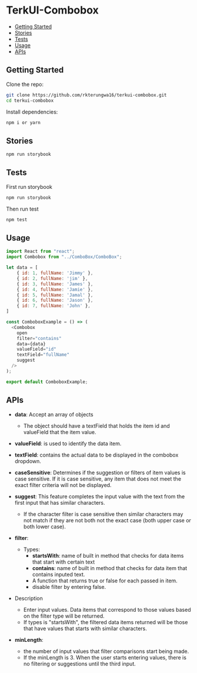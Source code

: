 # TerkUI-Combobox

- [Getting Started](#getting&nbsp;started)
- [Stories](#stories)
- [Tests](#tests)
- [Usage](#usage)
- [APIs](#apis)

## Getting Started

Clone the repo:

```bash
git clone https://github.com/rkterungwa16/terkui-combobox.git
cd terkui-combobox
```

Install dependencies:
```bash
npm i or yarn
```

## Stories

```bash
npm run storybook
```

## Tests

First run storybook
```bash
npm run storybook
```

Then run test
```bash
npm test
```

## Usage

```js
import React from "react";
import Combobox from "../ComboBox/ComboBox";

let data = [
    { id: 1, fullName: 'Jimmy' },
    { id: 2, fullName: 'jim' },
    { id: 3, fullName: 'James' },
    { id: 4, fullName: 'Jamie' },
    { id: 5, fullName: 'Jamal' },
    { id: 6, fullName: 'Jason' },
    { id: 7, fullName: 'John' },
]

const ComboboxExample = () => (
  <Combobox
    open
    filter="contains"
    data={data}
    valueField="id"
    textField="fullName"
    suggest
  />
);

export default ComboboxExample;
```

## APIs
- **data**: Accept an array of objects
  - The object should have a textField that holds the item id and valueField that the item value.

- **valueField**: is used to identify the data item.

- **textField**: contains the actual data to be displayed in the combobox dropdown.

- **caseSensitive**: Determines if the suggestion or filters of item values is case sensitive. If it is case sensitive, any item that does not meet the exact filter criteria will not be displayed.

- **suggest**: This feature completes the input value with the text from the first input that has similar characters.
  - If the character filter is case sensitive then similar characters may not match if they are not both not the exact case (both upper case or both lower case).

- **filter**:
  - Types:
    - **startsWith**: name of built in method that checks for data items that start with certain text
    - **contains**: name of built in method that checks for data item that contains inputed text.
    - A function that returns true or false for each passed in item.
    - disable filter by entering false.

 - Description
   - Enter input values. Data items that correspond to those values based on the filter type will be returned.
   - If types is "startsWith", the filtered data items returned will be those that have values that starts with similar characters.

- **minLength**:
    - the number of input values that filter comparisons start being made.
    - If the minLength is 3. When the user starts entering values, there is no filtering or suggestions until the third input.
